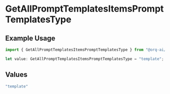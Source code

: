 # GetAllPromptTemplatesItemsPromptTemplatesType

## Example Usage

```typescript
import { GetAllPromptTemplatesItemsPromptTemplatesType } from "@orq-ai/node/models/operations";

let value: GetAllPromptTemplatesItemsPromptTemplatesType = "template";
```

## Values

```typescript
"template"
```